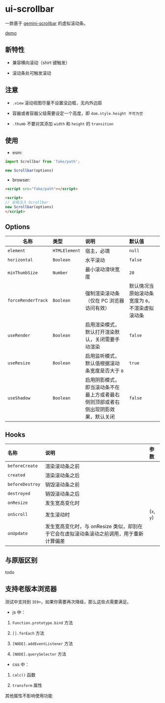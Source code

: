 # ui-scrollbar

一款基于 [gemini-scrollbar](https://github.com/noeldelgado/gemini-scrollbar) 的虚拟滚动条。

[demo](http://blog.hezulong.com/scrollbar)

## 新特性

- 兼容横向滚动（shirt 键触发）

- 滚动条处可触发滚动

## 注意

- `.view` 滚动视图尽量不设置没边框，无内外边距

- 容器或者容器父级需要设定一个高度，即 `dom.style.height 不可为空`

- `.thumb` 不要对其添加 `width` 和 `height` 的 `transition`

## 使用

- esm:

```javascript
import Scrollbar from 'fake/path';

new Scrollbar(options)
```

- browser:

```html
<script src="fake/path"></script>

<script>
// 全局注入 Scrollbar
new Scrollbar(options)
</script>
```

## Options  

| 名称 | 类型 | 说明 | 默认值 |
| ---- | :--- | :--- | :--- |
| `element` | `HTMLElement` | 宿主，必填 | `null` |
| `horizontal` | `Boolean` | 水平滚动 | `false` |
| `minThumbSize` | `Number` | 最小滚动滑块宽度 | `20` |
| `forceRenderTrack` | `Boolean` | 强制渲染滚动条（仅在 PC 浏览器访问有效）| 默认情况当原始滚动条宽度为 `0`，不渲染虚拟滚动条 |
| `useRender` | `Boolean` | 启用渲染模式，默认打开渲染默认，关闭需要手动渲染 | `false` |
| `useResize` | `Boolean` | 启用监听模式，默认值根据滚动条宽度是否大于 `0` | `true` |
| `useShadow` | `Boolean` | 启用阴影模式，即当滚动条不在最上方或者最右侧则顶部或者右侧出现阴影效果，默认关闭 | `false` |

## Hooks

| 名称 | 说明 | 参数 |
| :--- | :--- | :--- |
| `beforeCreate` | 渲染滚动条之前 | |
| `created` | 渲染滚动条之后 | |
| `beforeDestroy` | 销毁滚动条之前 | |
| `destroyed` | 销毁滚动条之后 | |
| `onResize` | 发生宽高变化时 | |
| `onScroll` | 发生滚动时 | (`x`, `y`) |
| `onUpdate` | 发生宽高变化时，与 onResize 类似，却别在于它会在虚拟滚动条滚动之前调用，用于重新计算偏差 | |

## 与原版区别

todo

## 支持老版本浏览器

测试中支持到 `IE9+`，如果你需要再次降级，那么这些点需要满足。

- js 中：

1. `Function.prototype.bind` 方法

2. `[].forEach` 方法

3. `[NODE].addEventListener` 方法

4. `[NODE].querySelector` 方法

- css 中：

1. `calc()` 函数

2. `transform` 属性

其他属性不影响使用功能
